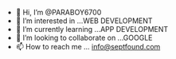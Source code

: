 - 👋 Hi, I’m @PARABOY6700
- 👀 I’m interested in ...WEB DEVELOPMENT
- 🌱 I’m currently learning ...APP DEVELOPMENT
- 💞️ I’m looking to collaborate on ...GOOGLE
- 📫 How to reach me ... info@septfound.com

<!---
PARABOY6700/PARABOY6700 is a ✨ special ✨ repository because its `README.md` (this file) appears on your GitHub profile.
You can click the Preview link to take a look at your changes.
--->
